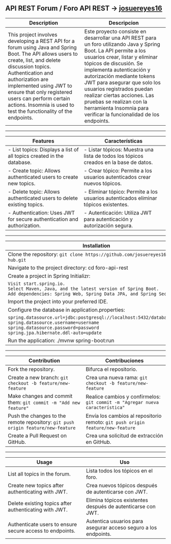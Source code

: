 ## API REST Forum / Foro API REST → [josuereyes16](https://github.com/josuereyes16)

| Description | Descripcion |
|---------|---------|
| This project involves developing a REST API for a forum using Java and Spring Boot. The API allows users to create, list, and delete discussion topics. Authentication and authorization are implemented using JWT to ensure that only registered users can perform certain actions. Insomnia is used to test the functionality of the endpoints.| Este proyecto consiste en desarrollar una API REST para un foro utilizando Java y Spring Boot. La API permite a los usuarios crear, listar y eliminar tópicos de discusión. Se implementa autenticación y autorización mediante tokens JWT para asegurar que solo los usuarios registrados puedan realizar ciertas acciones. Las pruebas se realizan con la herramienta Insomnia para verificar la funcionalidad de los endpoints.|

---

| Features | Características |
|---------|---------|
| - List topics: Displays a list of all topics created in the database.	|- Listar tópicos: Muestra una lista de todos los tópicos creados en la base de datos.
|- Create topic: Allows authenticated users to create new topics.	|- Crear tópico: Permite a los usuarios autenticados crear nuevos tópicos.
|- Delete topic: Allows authenticated users to delete existing topics.|	- Eliminar tópico: Permite a los usuarios autenticados eliminar tópicos existentes.
|- Authentication: Uses JWT for secure authentication and authorization.	|- Autenticación: Utiliza JWT para autenticación y autorización segura.|


---

| Installation | Instalación |
|---------|---------|
| Clone the repository: `git clone https://github.com/josuereyes16/foro-hub.git`	|Clonar el repositorio: `git clone https://github.com/josuereyes16/foro-hub.git` |
|Navigate to the project directory: cd foro-api-rest	|Navegue al directorio del proyecto: cd foro-api-rest|
|Create a project in Spring Initializr:	|Crear un proyecto en Spring Initializr:|
|`Visit start.spring.io.` <br> `Select Maven, Java, and the latest version of Spring Boot.` <br> `Add dependencies: Spring Web, Spring Data JPA, and Spring Security.` |	`Visite start.spring.io.` <br> `Seleccione Maven, Java y la última versión de Spring Boot. `<br> `Agregue dependencias: Spring Web, Spring Data JPA y Spring Security.`|
|Import the project into your preferred IDE.|	Importe el proyecto a su IDE preferido.|
|Configure the database in application.properties:	|Configure la base de datos en application.properties:|
|`spring.datasource.url=jdbc:postgresql://localhost:5432/database_name` <br> `spring.datasource.username=username` <br> `spring.datasource.password=password` <br> `spring.jpa.hibernate.ddl-auto=update` | `spring.datasource.url=jdbc:postgresql://localhost:5432/database_name` <br> `spring.datasource.username=nombre de usuario` <br> `spring.datasource.password=contraseña `<br> `spring.jpa.hibernate.ddl-auto=update`|
|Run the application: ./mvnw spring-boot:run|	Ejecute la aplicación: ./mvnw spring-boot:run|

---

| Contribution | Contribuciones |
|---------|---------|
| Fork the repository.|Bifurca el repositorio.|
|Create a new branch: `git checkout -b feature/new-feature`	|Crea una nueva rama: `git checkout -b feature/new-feature`|
|Make changes and commit them: `git commit -m "Add new feature"`|	Realice cambios y confírmelos: `git commit -m "Agregar nueva característica"`|
|Push the changes to the remote repository: `git push origin feature/new-feature`	|Envía los cambios al repositorio remoto: `git push origin feature/new-feature`|
|Create a Pull Request on GitHub.	|Crea una solicitud de extracción en GitHub. |

----

| Usage | Uso |
|---------|---------|
| List all topics in the forum.|	Lista todos los tópicos en el foro.|
|Create new topics after authenticating with JWT.	|Crea nuevos tópicos después de autenticarse con JWT.|
|Delete existing topics after authenticating with JWT.|	Elimina tópicos existentes después de autenticarse con JWT.|
|Authenticate users to ensure secure access to endpoints. | Autentica usuarios para asegurar acceso seguro a los endpoints.|
